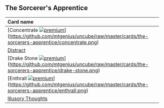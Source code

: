 ## The Sorcerer's Apprentice

| Card name |
| :-------- |
| [Concentrate [![premium](https://user-images.githubusercontent.com/343837/83360751-a631d080-a338-11ea-80c6-110971103bf4.png)](https://github.com/mtgenius/uncube)](https://github.com/mtgenius/uncube/raw/master/cards/the-sorcerers-apprentice/concentrate.png) |
| [Distract](https://github.com/mtgenius/uncube/raw/master/cards/the-sorcerers-apprentice/distract.png) |
| [Drake Stone [![premium](https://user-images.githubusercontent.com/343837/83360751-a631d080-a338-11ea-80c6-110971103bf4.png)](https://github.com/mtgenius/uncube)](https://github.com/mtgenius/uncube/raw/master/cards/the-sorcerers-apprentice/drake-stone.png) |
| [Enthrall [![premium](https://user-images.githubusercontent.com/343837/83360751-a631d080-a338-11ea-80c6-110971103bf4.png)](https://github.com/mtgenius/uncube)](https://github.com/mtgenius/uncube/raw/master/cards/the-sorcerers-apprentice/enthrall.png) |
| [Illusory Thoughts](https://github.com/mtgenius/uncube/raw/master/cards/the-sorcerers-apprentice/illusory-thoughts.png) |
